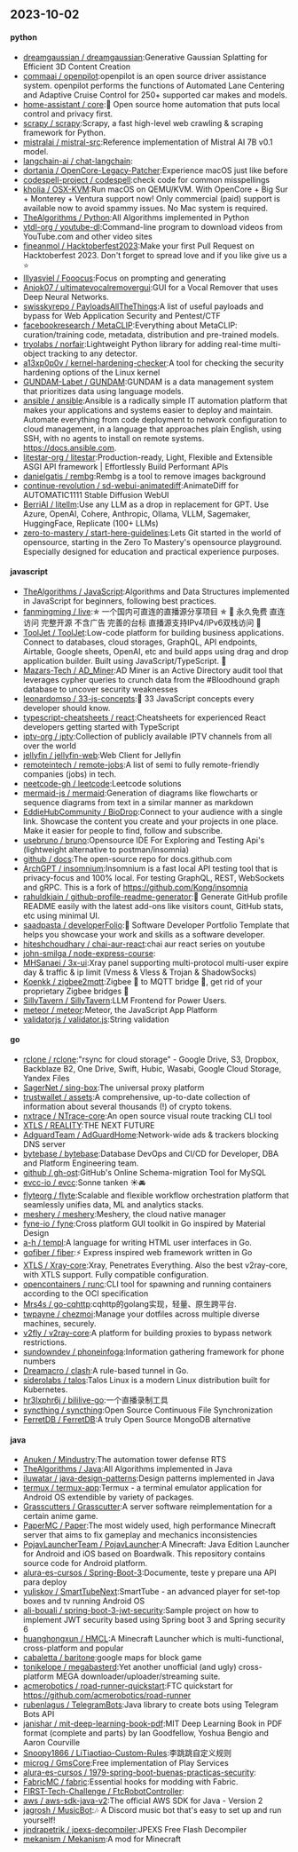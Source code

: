 ## 2023-10-02

#### python
* [dreamgaussian / dreamgaussian](https://github.com/dreamgaussian/dreamgaussian):Generative Gaussian Splatting for Efficient 3D Content Creation
* [commaai / openpilot](https://github.com/commaai/openpilot):openpilot is an open source driver assistance system. openpilot performs the functions of Automated Lane Centering and Adaptive Cruise Control for 250+ supported car makes and models.
* [home-assistant / core](https://github.com/home-assistant/core):🏡 Open source home automation that puts local control and privacy first.
* [scrapy / scrapy](https://github.com/scrapy/scrapy):Scrapy, a fast high-level web crawling & scraping framework for Python.
* [mistralai / mistral-src](https://github.com/mistralai/mistral-src):Reference implementation of Mistral AI 7B v0.1 model.
* [langchain-ai / chat-langchain](https://github.com/langchain-ai/chat-langchain):
* [dortania / OpenCore-Legacy-Patcher](https://github.com/dortania/OpenCore-Legacy-Patcher):Experience macOS just like before
* [codespell-project / codespell](https://github.com/codespell-project/codespell):check code for common misspellings
* [kholia / OSX-KVM](https://github.com/kholia/OSX-KVM):Run macOS on QEMU/KVM. With OpenCore + Big Sur + Monterey + Ventura support now! Only commercial (paid) support is available now to avoid spammy issues. No Mac system is required.
* [TheAlgorithms / Python](https://github.com/TheAlgorithms/Python):All Algorithms implemented in Python
* [ytdl-org / youtube-dl](https://github.com/ytdl-org/youtube-dl):Command-line program to download videos from YouTube.com and other video sites
* [fineanmol / Hacktoberfest2023](https://github.com/fineanmol/Hacktoberfest2023):Make your first Pull Request on Hacktoberfest 2023. Don't forget to spread love and if you like give us a ⭐️
* [lllyasviel / Fooocus](https://github.com/lllyasviel/Fooocus):Focus on prompting and generating
* [Anjok07 / ultimatevocalremovergui](https://github.com/Anjok07/ultimatevocalremovergui):GUI for a Vocal Remover that uses Deep Neural Networks.
* [swisskyrepo / PayloadsAllTheThings](https://github.com/swisskyrepo/PayloadsAllTheThings):A list of useful payloads and bypass for Web Application Security and Pentest/CTF
* [facebookresearch / MetaCLIP](https://github.com/facebookresearch/MetaCLIP):Everything about MetaCLIP: curation/training code, metadata, distribution and pre-trained models.
* [tryolabs / norfair](https://github.com/tryolabs/norfair):Lightweight Python library for adding real-time multi-object tracking to any detector.
* [a13xp0p0v / kernel-hardening-checker](https://github.com/a13xp0p0v/kernel-hardening-checker):A tool for checking the security hardening options of the Linux kernel
* [GUNDAM-Labet / GUNDAM](https://github.com/GUNDAM-Labet/GUNDAM):GUNDAM is a data management system that prioritizes data using language models.
* [ansible / ansible](https://github.com/ansible/ansible):Ansible is a radically simple IT automation platform that makes your applications and systems easier to deploy and maintain. Automate everything from code deployment to network configuration to cloud management, in a language that approaches plain English, using SSH, with no agents to install on remote systems. https://docs.ansible.com.
* [litestar-org / litestar](https://github.com/litestar-org/litestar):Production-ready, Light, Flexible and Extensible ASGI API framework | Effortlessly Build Performant APIs
* [danielgatis / rembg](https://github.com/danielgatis/rembg):Rembg is a tool to remove images background
* [continue-revolution / sd-webui-animatediff](https://github.com/continue-revolution/sd-webui-animatediff):AnimateDiff for AUTOMATIC1111 Stable Diffusion WebUI
* [BerriAI / litellm](https://github.com/BerriAI/litellm):Use any LLM as a drop in replacement for GPT. Use Azure, OpenAI, Cohere, Anthropic, Ollama, VLLM, Sagemaker, HuggingFace, Replicate (100+ LLMs)
* [zero-to-mastery / start-here-guidelines](https://github.com/zero-to-mastery/start-here-guidelines):Lets Git started in the world of opensource, starting in the Zero To Mastery's opensource playground. Especially designed for education and practical experience purposes.

#### javascript
* [TheAlgorithms / JavaScript](https://github.com/TheAlgorithms/JavaScript):Algorithms and Data Structures implemented in JavaScript for beginners, following best practices.
* [fanmingming / live](https://github.com/fanmingming/live):✯ 一个国内可直连的直播源分享项目 ✯ 🔕 永久免费 直连访问 完整开源 不含广告 完善的台标 直播源支持IPv4/IPv6双栈访问 🔕
* [ToolJet / ToolJet](https://github.com/ToolJet/ToolJet):Low-code platform for building business applications. Connect to databases, cloud storages, GraphQL, API endpoints, Airtable, Google sheets, OpenAI, etc and build apps using drag and drop application builder. Built using JavaScript/TypeScript. 🚀
* [Mazars-Tech / AD_Miner](https://github.com/Mazars-Tech/AD_Miner):AD Miner is an Active Directory audit tool that leverages cypher queries to crunch data from the #Bloodhound graph database to uncover security weaknesses
* [leonardomso / 33-js-concepts](https://github.com/leonardomso/33-js-concepts):📜 33 JavaScript concepts every developer should know.
* [typescript-cheatsheets / react](https://github.com/typescript-cheatsheets/react):Cheatsheets for experienced React developers getting started with TypeScript
* [iptv-org / iptv](https://github.com/iptv-org/iptv):Collection of publicly available IPTV channels from all over the world
* [jellyfin / jellyfin-web](https://github.com/jellyfin/jellyfin-web):Web Client for Jellyfin
* [remoteintech / remote-jobs](https://github.com/remoteintech/remote-jobs):A list of semi to fully remote-friendly companies (jobs) in tech.
* [neetcode-gh / leetcode](https://github.com/neetcode-gh/leetcode):Leetcode solutions
* [mermaid-js / mermaid](https://github.com/mermaid-js/mermaid):Generation of diagrams like flowcharts or sequence diagrams from text in a similar manner as markdown
* [EddieHubCommunity / BioDrop](https://github.com/EddieHubCommunity/BioDrop):Connect to your audience with a single link. Showcase the content you create and your projects in one place. Make it easier for people to find, follow and subscribe.
* [usebruno / bruno](https://github.com/usebruno/bruno):Opensource IDE For Exploring and Testing Api's (lightweight alternative to postman/insomnia)
* [github / docs](https://github.com/github/docs):The open-source repo for docs.github.com
* [ArchGPT / insomnium](https://github.com/ArchGPT/insomnium):Insomnium is a fast local API testing tool that is privacy-focus and 100% local. For testing GraphQL, REST, WebSockets and gRPC. This is a fork of https://github.com/Kong/insomnia
* [rahuldkjain / github-profile-readme-generator](https://github.com/rahuldkjain/github-profile-readme-generator):🚀 Generate GitHub profile README easily with the latest add-ons like visitors count, GitHub stats, etc using minimal UI.
* [saadpasta / developerFolio](https://github.com/saadpasta/developerFolio):🚀 Software Developer Portfolio Template that helps you showcase your work and skills as a software developer.
* [hiteshchoudhary / chai-aur-react](https://github.com/hiteshchoudhary/chai-aur-react):chai aur react series on youtube
* [john-smilga / node-express-course](https://github.com/john-smilga/node-express-course):
* [MHSanaei / 3x-ui](https://github.com/MHSanaei/3x-ui):Xray panel supporting multi-protocol multi-user expire day & traffic & ip limit (Vmess & Vless & Trojan & ShadowSocks)
* [Koenkk / zigbee2mqtt](https://github.com/Koenkk/zigbee2mqtt):Zigbee 🐝 to MQTT bridge 🌉, get rid of your proprietary Zigbee bridges 🔨
* [SillyTavern / SillyTavern](https://github.com/SillyTavern/SillyTavern):LLM Frontend for Power Users.
* [meteor / meteor](https://github.com/meteor/meteor):Meteor, the JavaScript App Platform
* [validatorjs / validator.js](https://github.com/validatorjs/validator.js):String validation

#### go
* [rclone / rclone](https://github.com/rclone/rclone):"rsync for cloud storage" - Google Drive, S3, Dropbox, Backblaze B2, One Drive, Swift, Hubic, Wasabi, Google Cloud Storage, Yandex Files
* [SagerNet / sing-box](https://github.com/SagerNet/sing-box):The universal proxy platform
* [trustwallet / assets](https://github.com/trustwallet/assets):A comprehensive, up-to-date collection of information about several thousands (!) of crypto tokens.
* [nxtrace / NTrace-core](https://github.com/nxtrace/NTrace-core):An open source visual route tracking CLI tool
* [XTLS / REALITY](https://github.com/XTLS/REALITY):THE NEXT FUTURE
* [AdguardTeam / AdGuardHome](https://github.com/AdguardTeam/AdGuardHome):Network-wide ads & trackers blocking DNS server
* [bytebase / bytebase](https://github.com/bytebase/bytebase):Database DevOps and CI/CD for Developer, DBA and Platform Engineering team.
* [github / gh-ost](https://github.com/github/gh-ost):GitHub's Online Schema-migration Tool for MySQL
* [evcc-io / evcc](https://github.com/evcc-io/evcc):Sonne tanken ☀️🚘
* [flyteorg / flyte](https://github.com/flyteorg/flyte):Scalable and flexible workflow orchestration platform that seamlessly unifies data, ML and analytics stacks.
* [meshery / meshery](https://github.com/meshery/meshery):Meshery, the cloud native manager
* [fyne-io / fyne](https://github.com/fyne-io/fyne):Cross platform GUI toolkit in Go inspired by Material Design
* [a-h / templ](https://github.com/a-h/templ):A language for writing HTML user interfaces in Go.
* [gofiber / fiber](https://github.com/gofiber/fiber):⚡️ Express inspired web framework written in Go
* [XTLS / Xray-core](https://github.com/XTLS/Xray-core):Xray, Penetrates Everything. Also the best v2ray-core, with XTLS support. Fully compatible configuration.
* [opencontainers / runc](https://github.com/opencontainers/runc):CLI tool for spawning and running containers according to the OCI specification
* [Mrs4s / go-cqhttp](https://github.com/Mrs4s/go-cqhttp):cqhttp的golang实现，轻量、原生跨平台.
* [twpayne / chezmoi](https://github.com/twpayne/chezmoi):Manage your dotfiles across multiple diverse machines, securely.
* [v2fly / v2ray-core](https://github.com/v2fly/v2ray-core):A platform for building proxies to bypass network restrictions.
* [sundowndev / phoneinfoga](https://github.com/sundowndev/phoneinfoga):Information gathering framework for phone numbers
* [Dreamacro / clash](https://github.com/Dreamacro/clash):A rule-based tunnel in Go.
* [siderolabs / talos](https://github.com/siderolabs/talos):Talos Linux is a modern Linux distribution built for Kubernetes.
* [hr3lxphr6j / bililive-go](https://github.com/hr3lxphr6j/bililive-go):一个直播录制工具
* [syncthing / syncthing](https://github.com/syncthing/syncthing):Open Source Continuous File Synchronization
* [FerretDB / FerretDB](https://github.com/FerretDB/FerretDB):A truly Open Source MongoDB alternative

#### java
* [Anuken / Mindustry](https://github.com/Anuken/Mindustry):The automation tower defense RTS
* [TheAlgorithms / Java](https://github.com/TheAlgorithms/Java):All Algorithms implemented in Java
* [iluwatar / java-design-patterns](https://github.com/iluwatar/java-design-patterns):Design patterns implemented in Java
* [termux / termux-app](https://github.com/termux/termux-app):Termux - a terminal emulator application for Android OS extendible by variety of packages.
* [Grasscutters / Grasscutter](https://github.com/Grasscutters/Grasscutter):A server software reimplementation for a certain anime game.
* [PaperMC / Paper](https://github.com/PaperMC/Paper):The most widely used, high performance Minecraft server that aims to fix gameplay and mechanics inconsistencies
* [PojavLauncherTeam / PojavLauncher](https://github.com/PojavLauncherTeam/PojavLauncher):A Minecraft: Java Edition Launcher for Android and iOS based on Boardwalk. This repository contains source code for Android platform.
* [alura-es-cursos / Spring-Boot-3](https://github.com/alura-es-cursos/Spring-Boot-3):Documente, teste y prepare una API para deploy
* [yuliskov / SmartTubeNext](https://github.com/yuliskov/SmartTubeNext):SmartTube - an advanced player for set-top boxes and tv running Android OS
* [ali-bouali / spring-boot-3-jwt-security](https://github.com/ali-bouali/spring-boot-3-jwt-security):Sample project on how to implement JWT security based using Spring boot 3 and Spring security 6
* [huanghongxun / HMCL](https://github.com/huanghongxun/HMCL):A Minecraft Launcher which is multi-functional, cross-platform and popular
* [cabaletta / baritone](https://github.com/cabaletta/baritone):google maps for block game
* [tonikelope / megabasterd](https://github.com/tonikelope/megabasterd):Yet another unofficial (and ugly) cross-platform MEGA downloader/uploader/streaming suite.
* [acmerobotics / road-runner-quickstart](https://github.com/acmerobotics/road-runner-quickstart):FTC quickstart for https://github.com/acmerobotics/road-runner
* [rubenlagus / TelegramBots](https://github.com/rubenlagus/TelegramBots):Java library to create bots using Telegram Bots API
* [janishar / mit-deep-learning-book-pdf](https://github.com/janishar/mit-deep-learning-book-pdf):MIT Deep Learning Book in PDF format (complete and parts) by Ian Goodfellow, Yoshua Bengio and Aaron Courville
* [Snoopy1866 / LiTiaotiao-Custom-Rules](https://github.com/Snoopy1866/LiTiaotiao-Custom-Rules):李跳跳自定义规则
* [microg / GmsCore](https://github.com/microg/GmsCore):Free implementation of Play Services
* [alura-es-cursos / 1979-spring-boot-buenas-practicas-security](https://github.com/alura-es-cursos/1979-spring-boot-buenas-practicas-security):
* [FabricMC / fabric](https://github.com/FabricMC/fabric):Essential hooks for modding with Fabric.
* [FIRST-Tech-Challenge / FtcRobotController](https://github.com/FIRST-Tech-Challenge/FtcRobotController):
* [aws / aws-sdk-java-v2](https://github.com/aws/aws-sdk-java-v2):The official AWS SDK for Java - Version 2
* [jagrosh / MusicBot](https://github.com/jagrosh/MusicBot):🎶 A Discord music bot that's easy to set up and run yourself!
* [jindrapetrik / jpexs-decompiler](https://github.com/jindrapetrik/jpexs-decompiler):JPEXS Free Flash Decompiler
* [mekanism / Mekanism](https://github.com/mekanism/Mekanism):A mod for Minecraft

